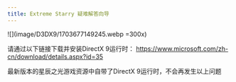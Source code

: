 ```yaml
---
title: Extreme Starry 疑难解答向导
---
```


![](image/D3DX9/1703677149245.webp =300x)

请通过以下链接下载并安装DirectX 9运行时：
https://www.microsoft.com/zh-cn/download/details.aspx?id=35

最新版本的星辰之光游戏资源中自带了DirectX 9运行时，不会再发生以上问题
